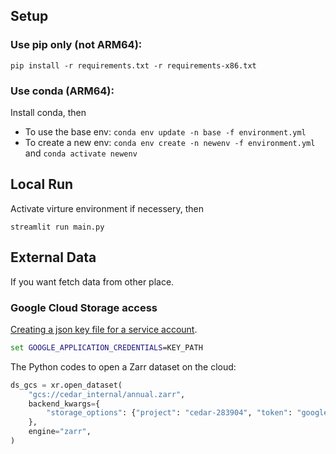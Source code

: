 ## Setup
### Use pip only (not ARM64):
```shell
pip install -r requirements.txt -r requirements-x86.txt
```
### Use conda (ARM64):
Install conda, then
- To use the base env: `conda env update -n base -f environment.yml`
- To create a new env: `conda env create -n newenv -f environment.yml` and `conda activate newenv`

## Local Run
Activate virture environment if necessery, then
```shell
streamlit run main.py
```

## External Data
If you want fetch data from other place.

### Google Cloud Storage access
[Creating a json key file for a service account](https://cloud.google.com/docs/authentication/getting-started#windows).
```cmd
set GOOGLE_APPLICATION_CREDENTIALS=KEY_PATH
```

The Python codes to open a Zarr dataset on the cloud:
```Python
ds_gcs = xr.open_dataset(
    "gcs://cedar_internal/annual.zarr",
    backend_kwargs={
        "storage_options": {"project": "cedar-283904", "token": "google_default"}
    },
    engine="zarr",
)
```
